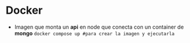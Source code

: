 # Docker
- Imagen que monta un **api** en node que conecta con un container de **mongo**
  `docker compose up #para crear la imagen y ejecutarla`
